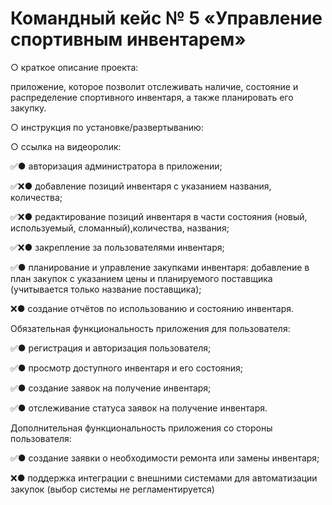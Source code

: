 # Командный кейс № 5 «Управление спортивным инвентарем» 

○ краткое описание проекта: 

  приложение, которое позволит отслеживать наличие, состояние и распределение спортивного инвентаря, а также планировать его закупку.
    
○ инструкция по установке/развертыванию: 

  
  
○ ссылка на видеоролик: 
  

✅● авторизация администратора в приложении;

✅❌● добавление позиций инвентаря с указанием названия, количества;

✅❌● редактирование позиций инвентаря в части состояния (новый, используемый, сломанный),количества, названия;

✅❌● закрепление за пользователями инвентаря;

✅● планирование и управление закупками инвентаря: добавление в план закупок с указанием цены и планируемого поставщика (учитывается только название поставщика);

❌● создание отчётов по использованию и состоянию инвентаря.

Обязательная функциональность приложения для пользователя:

✅● регистрация и авторизация пользователя;

✅● просмотр доступного инвентаря и его состояния;

✅● создание заявок на получение инвентаря;  

✅● отслеживание статуса заявок на получение инвентаря.

Дополнительная функциональность приложения со стороны
пользователя:

✅● создание заявки о необходимости ремонта или замены инвентаря;

❌● поддержка интеграции с внешними системами для автоматизации закупок (выбор системы не регламентируется)
